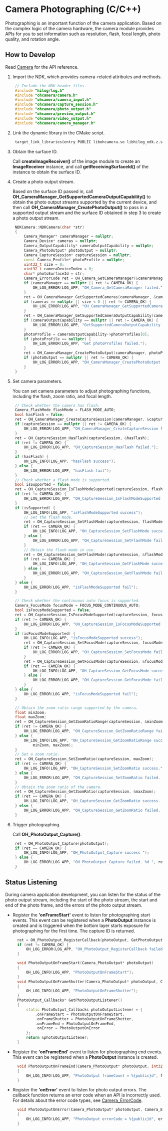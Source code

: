 # Camera Photographing (C/C++)

Photographing is an important function of the camera application. Based on the complex logic of the camera hardware, the camera module provides APIs for you to set information such as resolution, flash, focal length, photo quality, and rotation angle.

## How to Develop

Read [Camera](../../reference/apis-camera-kit/_o_h___camera.md) for the API reference.

1. Import the NDK, which provides camera-related attributes and methods.
     
   ```c++
    // Include the NDK header files.
    #include "hilog/log.h"
    #include "ohcamera/camera.h"
    #include "ohcamera/camera_input.h"
    #include "ohcamera/capture_session.h"
    #include "ohcamera/photo_output.h"
    #include "ohcamera/preview_output.h"
    #include "ohcamera/video_output.h"
    #include "ohcamera/camera_manager.h"
   ```

2. Link the dynamic library in the CMake script.

   ```txt
    target_link_libraries(entry PUBLIC libohcamera.so libhilog_ndk.z.so)
   ```

3. Obtain the surface ID.
   
    Call **createImageReceiver()** of the image module to create an **ImageReceiver** instance, and call **getReceivingSurfaceId()** of the instance to obtain the surface ID.

4. Create a photo output stream.
   
   Based on the surface ID passed in, call **OH_CameraManager_GetSupportedCameraOutputCapability()** to obtain the photo output streams supported by the current device, and then call **OH_CameraManager_CreatePhotoOutput()** to pass in a supported output stream and the surface ID obtained in step 3 to create a photo output stream.

   ```c++
    NDKCamera::NDKCamera(char *str)
    {
        Camera_Manager* cameraManager = nullptr;
        Camera_Device* cameras = nullptr;
        Camera_OutputCapability* cameraOutputCapability = nullptr;
        Camera_PhotoOutput* photoOutput = nullptr;
        Camera_CaptureSession* captureSession = nullptr;
        const Camera_Profile* photoProfile = nullptr;
        uint32_t size = 0;
        uint32_t cameraDeviceIndex = 0;
        char* photoSurfaceId = str;
        Camera_ErrorCode ret = OH_Camera_GetCameraManager(&cameraManager);
        if (cameraManager == nullptr || ret != CAMERA_OK) {
            OH_LOG_ERROR(LOG_APP, "OH_Camera_GetCameraManager failed.");
        }
        ret = OH_CameraManager_GetSupportedCameras(cameraManager, &cameras, &size);
        if (cameras == nullptr || size < 0 || ret != CAMERA_OK) {
            OH_LOG_ERROR(LOG_APP, "OH_CameraManager_GetSupportedCameras failed.");
        }
        ret = OH_CameraManager_GetSupportedCameraOutputCapability(cameraManager, &cameras[cameraDeviceIndex], &cameraOutputCapability);
        if (cameraOutputCapability == nullptr || ret != CAMERA_OK) {
            OH_LOG_ERROR(LOG_APP, "GetSupportedCameraOutputCapability failed.");
        }
        photoProfile = cameraOutputCapability->photoProfiles[0];
        if (photoProfile == nullptr) {
            OH_LOG_ERROR(LOG_APP, "Get photoProfiles failed.");
        }
        ret = OH_CameraManager_CreatePhotoOutput(cameraManager, photoProfile, photoSurfaceId, &photoOutput);
        if (photoOutput == nullptr || ret != CAMERA_OK) {
            OH_LOG_ERROR(LOG_APP, "OH_CameraManager_CreatePhotoOutput failed.");
        }
    }
   ```

5. Set camera parameters.

   You can set camera parameters to adjust photographing functions, including the flash, zoom ratio, and focal length.

   ```c++
    // Check whether the camera has flash.
    Camera_FlashMode flashMode = FLASH_MODE_AUTO;
    bool hasFlash = false;
    ret = OH_CameraManager_CreateCaptureSession(cameraManager, &captureSession);
    if (captureSession == nullptr || ret != CAMERA_OK) {
        OH_LOG_ERROR(LOG_APP, "OH_CameraManager_CreateCaptureSession failed.");
    }
    ret = OH_CaptureSession_HasFlash(captureSession, &hasFlash);
    if (ret != CAMERA_OK) {
        OH_LOG_ERROR(LOG_APP, "OH_CaptureSession_HasFlash failed.");
    }
    if (hasFlash) {
        OH_LOG_INFO(LOG_APP, "hasFlash success");
    } else {
        OH_LOG_ERROR(LOG_APP, "hasFlash fail");
    }
    // Check whether a flash mode is supported.
    bool isSupported = false;
    ret = OH_CaptureSession_IsFlashModeSupported(captureSession, flashMode, &isSupported);
    if (ret != CAMERA_OK) {
        OH_LOG_ERROR(LOG_APP, "OH_CaptureSession_IsFlashModeSupported failed.");
    }
    if (isSupported) {
        OH_LOG_INFO(LOG_APP, "isFlashModeSupported success");
        // Set the flash mode.
        ret = OH_CaptureSession_SetFlashMode(captureSession, flashMode);
        if (ret == CAMERA_OK) {
            OH_LOG_INFO(LOG_APP, "OH_CaptureSession_SetFlashMode success.");
        } else {
            OH_LOG_ERROR(LOG_APP, "OH_CaptureSession_SetFlashMode failed. %{public}d ", ret);
        }
        // Obtain the flash mode in use.
        ret = OH_CaptureSession_GetFlashMode(captureSession, &flashMode);
        if (ret == CAMERA_OK) {
            OH_LOG_INFO(LOG_APP, "OH_CaptureSession_GetFlashMode success. flashMode: %{public}d ", flashMode);
        } else {
            OH_LOG_ERROR(LOG_APP, "OH_CaptureSession_GetFlashMode failed. %d ", ret);
        }
    } else {
        OH_LOG_ERROR(LOG_APP, "isFlashModeSupported fail");
    }

    // Check whether the continuous auto focus is supported.
    Camera_FocusMode focusMode = FOCUS_MODE_CONTINUOUS_AUTO;
    bool isFocusModeSupported = false;
    ret = OH_CaptureSession_IsFocusModeSupported(captureSession, focusMode, &isFocusModeSupported);
    if (ret != CAMERA_OK) {
        OH_LOG_ERROR(LOG_APP, "OH_CaptureSession_IsFocusModeSupported failed.");
    }
    if (isFocusModeSupported) {
        OH_LOG_INFO(LOG_APP, "isFocusModeSupported success");
        ret = OH_CaptureSession_SetFocusMode(captureSession, focusMode);
        if (ret != CAMERA_OK) {
            OH_LOG_ERROR(LOG_APP, "OH_CaptureSession_SetFocusMode failed. %{public}d ", ret);
        }
        ret = OH_CaptureSession_GetFocusMode(captureSession, &focusMode);
        if (ret == CAMERA_OK) {
            OH_LOG_INFO(LOG_APP, "OH_CaptureSession_GetFocusMode success. focusMode%{public}d ", focusMode);
        } else {
            OH_LOG_ERROR(LOG_APP, "OH_CaptureSession_GetFocusMode failed. %d ", ret);
        }
    } else {
        OH_LOG_ERROR(LOG_APP, "isFocusModeSupported fail");
    }

    // Obtain the zoom ratio range supported by the camera.
    float minZoom;
    float maxZoom;
    ret = OH_CaptureSession_GetZoomRatioRange(captureSession, &minZoom, &maxZoom);
    if (ret != CAMERA_OK) {
        OH_LOG_ERROR(LOG_APP, "OH_CaptureSession_GetZoomRatioRange failed.");
    } else {
        OH_LOG_INFO(LOG_APP, "OH_CaptureSession_GetZoomRatioRange success. minZoom: %{public}f, maxZoom:%{public}f",
            minZoom, maxZoom);
    }
    // Set a zoom ratio.
    ret = OH_CaptureSession_SetZoomRatio(captureSession, maxZoom);
    if (ret == CAMERA_OK) {
        OH_LOG_INFO(LOG_APP, "OH_CaptureSession_SetZoomRatio success.");
    } else {
        OH_LOG_ERROR(LOG_APP, "OH_CaptureSession_SetZoomRatio failed. %{public}d ", ret);
    }
    // Obtain the zoom ratio of the camera.
    ret = OH_CaptureSession_GetZoomRatio(captureSession, &maxZoom);
    if (ret == CAMERA_OK) {
        OH_LOG_INFO(LOG_APP, "OH_CaptureSession_GetZoomRatio success. zoom: %{public}f ", maxZoom);
    } else {
        OH_LOG_ERROR(LOG_APP, "OH_CaptureSession_GetZoomRatio failed. %{public}d ", ret);
    }
   ```

6. Trigger photographing.

    Call **OH_PhotoOutput_Capture()**.

     ```c++
      ret = OH_PhotoOutput_Capture(photoOutput);
      if (ret == CAMERA_OK) {
          OH_LOG_INFO(LOG_APP, "OH_PhotoOutput_Capture success ");
      } else {
          OH_LOG_ERROR(LOG_APP, "OH_PhotoOutput_Capture failed. %d ", ret);
      }
     ```

## Status Listening

During camera application development, you can listen for the status of the photo output stream, including the start of the photo stream, the start and end of the photo frame, and the errors of the photo output stream.

- Register the **'onFrameStart'** event to listen for photographing start events. This event can be registered when a **PhotoOutput** instance is created and is triggered when the bottom layer starts exposure for photographing for the first time. The capture ID is returned.
    
  ```c++
    ret = OH_PhotoOutput_RegisterCallback(photoOutput, GetPhotoOutputListener());
    if (ret != CAMERA_OK) {
        OH_LOG_ERROR(LOG_APP, "OH_PhotoOutput_RegisterCallback failed.");
    }
  ```
  ```c++
    void PhotoOutputOnFrameStart(Camera_PhotoOutput* photoOutput)
    {
        OH_LOG_INFO(LOG_APP, "PhotoOutputOnFrameStart");
    }
    void PhotoOutputOnFrameShutter(Camera_PhotoOutput* photoOutput, Camera_FrameShutterInfo* info)
    {
        OH_LOG_INFO(LOG_APP, "PhotoOutputOnFrameShutter");
    }
    PhotoOutput_Callbacks* GetPhotoOutputListener()
    {
        static PhotoOutput_Callbacks photoOutputListener = {
            .onFrameStart = PhotoOutputOnFrameStart,
            .onFrameShutter = PhotoOutputOnFrameShutter,
            .onFrameEnd = PhotoOutputOnFrameEnd,
            .onError = PhotoOutputOnError
        };
        return &photoOutputListener;
    }
  ```

- Register the **'onFrameEnd'** event to listen for photographing end events. This event can be registered when a **PhotoOutput** instance is created.
    
  ```c++
    void PhotoOutputOnFrameEnd(Camera_PhotoOutput* photoOutput, int32_t frameCount)
    {
        OH_LOG_INFO(LOG_APP, "PhotoOutput frameCount = %{public}d", frameCount);
    }
  ```

- Register the **'onError'** event to listen for photo output errors. The callback function returns an error code when an API is incorrectly used. For details about the error code types, see [Camera_ErrorCode](../../reference/apis-camera-kit/_o_h___camera.md#camera_errorcode-1).
    
  ```c++
    void PhotoOutputOnError(Camera_PhotoOutput* photoOutput, Camera_ErrorCode errorCode)
    {
        OH_LOG_INFO(LOG_APP, "PhotoOutput errorCode = %{public}d", errorCode);
    }
  ```
